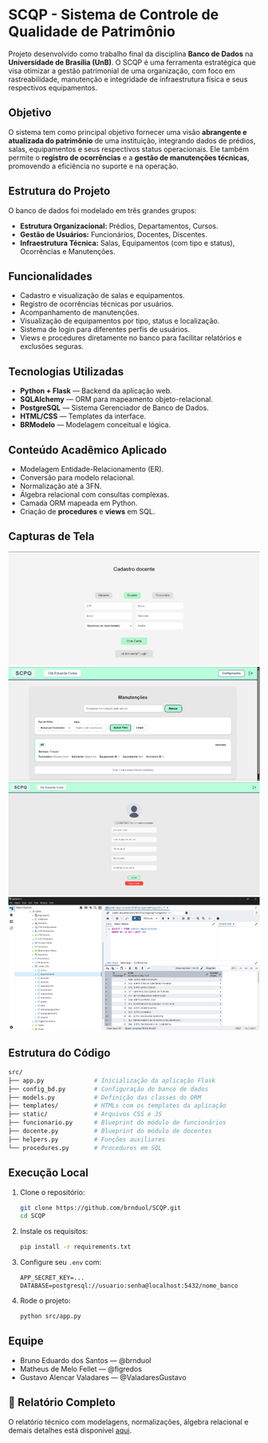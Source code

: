 # SCQP - Sistema de Controle de Qualidade de Patrimônio

Projeto desenvolvido como trabalho final da disciplina **Banco de Dados** na **Universidade de Brasília (UnB)**. O SCQP é uma ferramenta estratégica que visa otimizar a gestão patrimonial de uma organização, com foco em rastreabilidade, manutenção e integridade de infraestrutura física e seus respectivos equipamentos.

## Objetivo

O sistema tem como principal objetivo fornecer uma visão **abrangente e atualizada do patrimônio** de uma instituição, integrando dados de prédios, salas, equipamentos e seus respectivos status operacionais. Ele também permite o **registro de ocorrências** e a **gestão de manutenções técnicas**, promovendo a eficiência no suporte e na operação.

## Estrutura do Projeto

O banco de dados foi modelado em três grandes grupos:

* **Estrutura Organizacional:** Prédios, Departamentos, Cursos.
* **Gestão de Usuários:** Funcionários, Docentes, Discentes.
* **Infraestrutura Técnica:** Salas, Equipamentos (com tipo e status), Ocorrências e Manutenções.

## Funcionalidades

* Cadastro e visualização de salas e equipamentos.
* Registro de ocorrências técnicas por usuários.
* Acompanhamento de manutenções.
* Visualização de equipamentos por tipo, status e localização.
* Sistema de login para diferentes perfis de usuários.
* Views e procedures diretamente no banco para facilitar relatórios e exclusões seguras.

## Tecnologias Utilizadas

* **Python + Flask** — Backend da aplicação web.
* **SQLAlchemy** — ORM para mapeamento objeto-relacional.
* **PostgreSQL** — Sistema Gerenciador de Banco de Dados.
* **HTML/CSS** — Templates da interface.
* **BRModelo** — Modelagem conceitual e lógica.

## Conteúdo Acadêmico Aplicado

* Modelagem Entidade-Relacionamento (ER).
* Conversão para modelo relacional.
* Normalização até a 3FN.
* Álgebra relacional com consultas complexas.
* Camada ORM mapeada em Python.
* Criação de **procedures** e **views** em SQL.

## Capturas de Tela

![Cadastro de Docente](docs/capturas/cadastro_docente.png)
![Manutenção](docs/capturas/manutencao.png)
![Configuração](docs/capturas/configuracao.png)
![Banco de Dados - pgAdmin](docs/capturas/bd_pgadmin.png)


## Estrutura do Código

```bash
src/
├── app.py              # Inicialização da aplicação Flask
├── config_bd.py        # Configuração do banco de dados
├── models.py           # Definição das classes do ORM
├── templates/          # HTMLs com os templates da aplicação
├── static/             # Arquivos CSS e JS
├── funcionario.py      # Blueprint do módulo de funcionários
├── docente.py          # Blueprint do módulo de docentes
├── helpers.py          # Funções auxiliares
└── procedures.py       # Procedures em SQL
```

## Execução Local

1. Clone o repositório:

   ```bash
   git clone https://github.com/brnduol/SCQP.git
   cd SCQP
   ```

2. Instale os requisitos:

   ```bash
   pip install -r requirements.txt
   ```

3. Configure seu `.env` com:

   ```env
   APP_SECRET_KEY=...
   DATABASE=postgresql://usuario:senha@localhost:5432/nome_banco
   ```

4. Rode o projeto:

   ```bash
   python src/app.py
   ```

## Equipe

* Bruno Eduardo dos Santos — @brnduol
* Matheus de Melo Fellet — @figredos
* Gustavo Alencar Valadares — @ValadaresGustavo

## 📄 Relatório Completo

O relatório técnico com modelagens, normalizações, álgebra relacional e demais detalhes está disponível [aqui](docs/relatorio/BD-relatorio-censurado.pdf).

